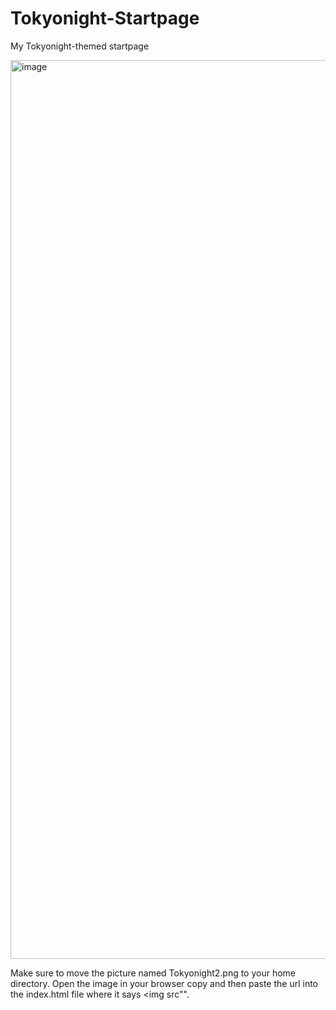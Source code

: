 # Tokyonight-Startpage
My Tokyonight-themed startpage

<img width="1438" alt="image" src="https://user-images.githubusercontent.com/127910449/230703810-9331a120-a892-4c26-ab4c-59c007955734.png">

Make sure to move the picture named Tokyonight2.png to your home directory. Open the image in your browser copy and then paste the url into the index.html file where it says <img src"".
